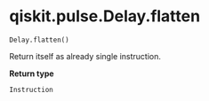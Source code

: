 # qiskit.pulse.Delay.flatten

`Delay.flatten()`

Return itself as already single instruction.

**Return type**

`Instruction`
